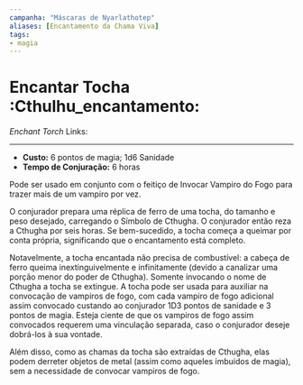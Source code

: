 ```yaml
---
campanha: "Máscaras de Nyarlathotep"
aliases: [Encantamento da Chama Viva]
tags: 
- magia
---
```


# Encantar Tocha :Cthulhu_encantamento:
_Enchant Torch_
Links:

---
-  **Custo:** 6 pontos de magia; 1d6 Sanidade
- **Tempo de Conjuração:** 6 horas

Pode ser usado em conjunto com o feitiço de Invocar Vampiro do Fogo para trazer mais de um vampiro por vez.

O conjurador prepara uma réplica de ferro de uma tocha, do tamanho e peso desejado, carregando o Símbolo de Cthugha. O conjurador então reza a Cthugha por seis horas. Se bem-sucedido, a tocha começa a queimar por conta própria, significando que o encantamento está completo.

Notavelmente, a tocha encantada não precisa de combustível: a cabeça de ferro queima inextinguivelmente e infinitamente (devido a canalizar uma porção menor do poder de Cthugha). Somente invocando o nome de Cthugha a tocha se extingue. A tocha pode ser usada para auxiliar na convocação de vampiros de fogo, com cada vampiro de fogo adicional assim convocado custando ao conjurador 1D3 pontos de sanidade e 3 pontos de magia. Esteja ciente de que os vampiros de fogo assim convocados requerem uma vinculação separada, caso o conjurador deseje dobrá-los à sua vontade.

Além disso, como as chamas da tocha são extraídas de Cthugha, elas podem derreter objetos de metal (assim como aqueles imbuídos de magia), sem a necessidade de convocar vampiros de fogo.
